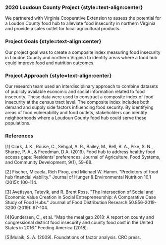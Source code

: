 ### 2020 Loudoun County Project {style=text-align:center}

We partnered with Virginia Cooperative Extension to assess the potential for a Loudon County food hub to alleviate food insecurity in northern Virginia and provide a sales outlet for local agricultural products.  

### Project Goals {style=text-align:center}

Our project goal was to create a composite index measuring food insecurity in Loudon County and northern Virginia to identify areas where a food hub could improve food and nutrition outcomes. 

### Project Approach {style=text-align:center}

Our research team used an interdisciplinary approach to combine datasets of publicly available economic and social information related to food insecurity. These data were used to construct a composite index of food insecurity at the census tract level. The composite index includes both demand and supply side factors influencing food security. By identifying areas of food vulnerability and food outlets, stakeholders can identify neighborhoods where a Loudoun County food hub could serve these populations. 


### References 

[1] Clark, J. K., Rouse, C., Sehgal, A. R., Bailey, M., Bell, B. A., Pike, S. N., Sharpe, P. A., & Freedman, D A. (2019). Food hub to address healthy food access gaps: Residents’ preferences. Journal of Agriculture, Food Systems, and Community Development, 9(1), 59–68. 

[2] Fischer, Micaela, Rich Pirog, and Michael W. Hamm. "Predictors of food hub financial viability." Journal of Hunger & Environmental Nutrition 10.1 (2015): 100-114.

[3] Avetisyan, Tatevik, and R. Brent Ross. "The Intersection of Social and Economic Value Creation in Social Entrepreneurship: A Comparative Case Study of Food Hubs." Journal of Food Distribution Research 50.856-2019-3200 (2019): 97-104.

[4]Gundersen, C., et al. "Map the meal gap 2018: A report on county and congressional district food insecurity and county food cost in the United States in 2016." Feeding America (2018).

[5]Mulaik, S. A. (2009). Foundations of factor analysis. CRC press.  
